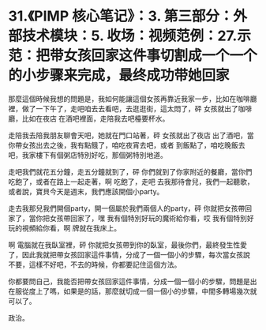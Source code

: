 # 31.《PIMP 核心笔记》：3. 第三部分：外部技术模块：5. 收场：视频范例：27.示范：把带女孩回家这件事切割成一个一个的小步骤来完成，最终成功带她回家

那麼這個時候我想的問題是，我如何能讓這個女孩再靠近我家一步，比如在咖啡廳裡，做了一下午了，走吧咱去去看吧，去逛逛街，這太悶了，砰 女孩就出了咖啡廳，比如在夜店 在酒吧裡面，走陪我去吧檯要杯水。

走陪我去陪我朋友聊會天吧，她就在門口站著，砰 女孩就出了夜店 出了酒吧，當你帶女孩出去之後，我有點餓了，咱吃夜宵去吧，或者 到飯點了，咱吃晚飯去吧，我家樓下有個粥店特別好吃，那個粥特別地道。

走吧我們就花五分鐘，走五分鐘就到了，砰 你們就到了你家附近的餐廳，當你們吃飽了，或者在路上一起走著，啊 吃飽了，走吧 去我那待會兒，我們一起聽歌，或者說，寶貝今天是週末，我們應該開個小party。

走去我那兒我們開個party，開一個屬於我們兩個人的party，砰 你就把女孩帶回家了，當你把女孩帶回家了，嘿 我有個特別好玩的魔術給你看，哎 我有個特別好玩的視頻給你看，啊 牌就在我床上。

啊 電腦就在我臥室裡，砰 你就把女孩帶到你的臥室，最後你們，最終發生性愛了，因此我就把帶女孩回家這件事情，分成了一個一個小的步驟，每次當女孩說 不要，這樣不好吧，不去的時候，你都要記住這個方法。

你都要問自己，我能否把帶女孩回家這件事情，分成一個一個小的步驟，問題是出在服從度上了嗎，如果是的話，那麼就切成一個一個小的步驟，中間多轉場幾次就可以了。

政治。